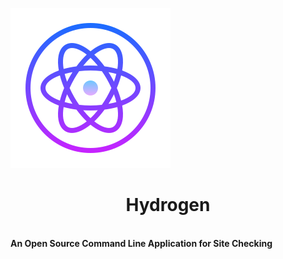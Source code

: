  ![Screenshot](hydrogen2.png)


<p align="center">
  <h1 align="center"> Hydrogen</h1><br>
  <b>An Open Source Command Line Application for Site Checking</b>
</p>
